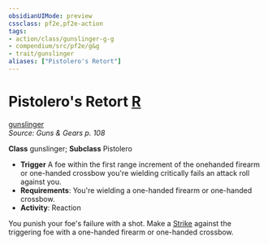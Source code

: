 ```yaml
---
obsidianUIMode: preview
cssclass: pf2e,pf2e-action
tags:
- action/class/gunslinger-g-g
- compendium/src/pf2e/g&g
- trait/gunslinger
aliases: ["Pistolero's Retort"]
---
```

# Pistolero's Retort [R](/rules/core-rulebook/chapter-9-playing-the-game.md#Actions "Reaction")
[gunslinger](/rules/traits/gunslinger-g-g.md)  
*Source: Guns & Gears p. 108*  

**Class** gunslinger; **Subclass** Pistolero
- **Trigger** A foe within the first range increment of the onehanded firearm or one-handed crossbow you're wielding critically fails an attack roll against you.
- **Requirements**: You're wielding a one-handed firearm or one-handed crossbow.
- **Activity**: Reaction

You punish your foe's failure with a shot. Make a [Strike](/rules/actions/strike.md) against the triggering foe with a one-handed firearm or one-handed crossbow.